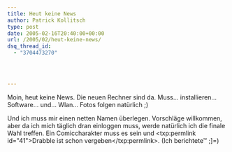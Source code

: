 ```yaml
---
title: Heut keine News
author: Patrick Kollitsch
type: post
date: 2005-02-16T20:40:00+00:00
url: /2005/02/heut-keine-news/
dsq_thread_id:
  - "3704473270"




---
```

Moin, heut keine News. Die neuen Rechner sind da. Muss&#8230; installieren&#8230; Software&#8230; und&#8230; Wlan&#8230; Fotos folgen natürlich ;)

Und ich muss mir einen netten Namen überlegen. Vorschläge willkommen, aber da ich mich täglich dran einloggen muss, werde natürlich ich die finale Wahl treffen. Ein Comiccharakter muss es sein und <txp:permlink id="41">Drabble ist schon vergeben</txp:permlink>. (Ich berichtete&trade; ;]=)